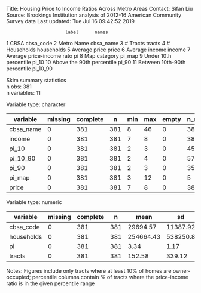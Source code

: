 Title:  Housing Price to Income Ratios Across Metro Areas
Contact:  Sifan Liu
Source:  Brookings Institution analysis of 2012-16 American Community Survey data
Last updated:  Tue Jul 16 09:42:52 2019 

                          label      names
1                          CBSA  cbsa_code
2                    Metro Name  cbsa_name
3                      # Tracts     tracts
4                  # Households households
5                 Average price      price
6                Average income     income
7     Average price-income rato         pi
8                  Map category     pi_map
9         Under 10th percentile      pi_10
10    Above the 90th percentile      pi_90
11 Between 10th-90th percentile   pi_10_90


Skim summary statistics  
 n obs: 381    
 n variables: 11    

Variable type: character

| variable  | missing | complete |  n  | min | max | empty | n_unique |
|-----------|---------|----------|-----|-----|-----|-------|----------|
| cbsa_name |    0    |   381    | 381 |  8  | 46  |   0   |   381    |
|  income   |    0    |   381    | 381 |  7  |  8  |   0   |   380    |
|   pi_10   |    0    |   381    | 381 |  2  |  3  |   0   |    45    |
| pi_10_90  |    0    |   381    | 381 |  2  |  4  |   0   |    57    |
|   pi_90   |    0    |   381    | 381 |  2  |  3  |   0   |    35    |
|  pi_map   |    0    |   381    | 381 |  3  | 12  |   0   |    5     |
|   price   |    0    |   381    | 381 |  7  |  8  |   0   |   380    |

Variable type: numeric

|  variable  | missing | complete |  n  |   mean    |    sd    |  p0   |  p25  |  p50  |  p75   |  p100   |
|------------|---------|----------|-----|-----------|----------|-------|-------|-------|--------|---------|
| cbsa_code  |    0    |   381    | 381 | 29694.57  | 11387.92 | 10180 | 19740 | 29420 | 39740  |  49740  |
| households |    0    |   381    | 381 | 254664.43 | 538250.8 | 21802 | 52539 | 89955 | 211470 | 6300000 |
|     pi     |    0    |   381    | 381 |   3.34    |   1.17   | 1.68  | 2.59  | 3.07  |  3.71  |  8.56   |
|   tracts   |    0    |   381    | 381 |  152.58   |  339.12  |  12   |  30   |  51   |  120   |  4153   |


Notes:  Figures include only tracts where at least 10% of homes are owner-occupied;
 percentile columns contain % of tracts where the price-income ratio is in the given percentile range